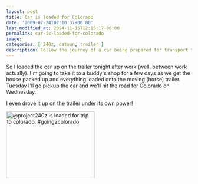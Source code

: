 ```yaml
---
layout: post
title: Car is loaded for Colorado
date: '2009-07-24T02:10:37+00:00'
last_modified_at: 2024-11-15T12:15:17-06:00
permalink: car-is-loaded-for-colorado
image: 
categories: [ 240z, datsun, trailer ]
description: Follow the journey of a car being prepared for transport to Colorado, highlighting the packing process and road trip planning.
---
```



So I loaded the car up on the trailer tonight after work (well, between work actually). I'm going to take it to a buddy's shop for a few days as we get the house packed up and everything loaded onto the moving (horse) trailer. Tuesday I'll go pickup the car and we'll hit the road for Colorado on Wednesday. 

I even drove it up on the trailer under its own power!

<a href="https://www.flickr.com/photos/chammond/3749868081/"><img alt="@project240z is loaded for trip to colorado. #going2colorado" src="https://farm3.static.flickr.com/2454/3749868081_c4bd798642_m.jpg" width="240" height="180" /></a>





